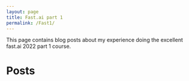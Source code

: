 ```yaml
---
layout: page
title: Fast.ai part 1
permalink: /Fast1/
---
```


This page contains blog posts about my experience doing the excellent fast.ai 2022 part 1 course.

# Posts